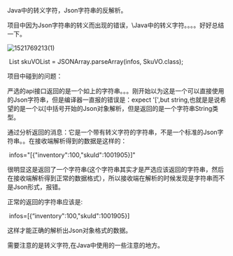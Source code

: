 Java中的转义字符，Json字符串的反解析。

项目中因为Json字符串的转义而出现的错误，\Java中的转义字符。。。。好好总结一下。



![1521769213(1)](C:\Users\zhengwentian\Desktop\知识图集\1521769213(1).png)

​                              List<SkuVO> skuVOList = JSONArray.parseArray(infos, SkuVO.class);

项目中碰到的问题：

严选的api接口返回的是一个如上的字符串。。。刚开始以为这是一个可以直接使用的Json字符串，但是编译器一直报的错误是：expect '[',but string,也就是是说希望的是一个以[中括号开始的Json对象解析，但是返回的是一个字符串String类型。

通过分析返回的消息：它是一个带有转义字符的字符串，不是一个标准的Json字符串。。在接收端解析得到的数据是这样的：

​                  infos="[{\"inventory\":100,\"skuId\":1001905}]"

很明显这是返回了一个字符串(这个字符串其实才是严选应该返回的字符串，然后在接收端解析得到正常的数据格式），所以接收端在解析的时候发现是字符串而不是Json形式，报错。

正常的返回的字符串应该是:

​                 infos=[{“inventory":100,"skuId":1001905}]

这样才能正确的解析出Json对象格式的数据。

需要注意的是转义字符\,在Java中使用的一些注意的地方。